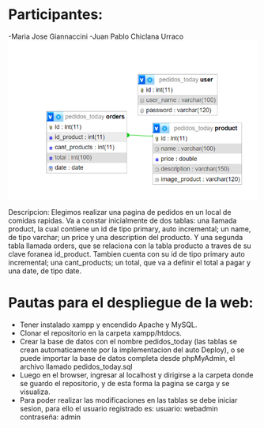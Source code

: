 # **Participantes:**
-Maria Jose Giannaccini
-Juan Pablo Chiclana Urraco
![DIAGRAMA](image.png)  

Descripcion:
Elegimos realizar una pagina de pedidos en un local de comidas rapidas. Va a constar inicialmente de dos tablas: una llamada product, la cual contiene un id de tipo primary, auto incremental; un name, de tipo varchar; un price y una description del producto.
Y una segunda tabla llamada orders, que se relaciona con la tabla producto a traves de su clave foranea id_product. Tambien cuenta con su id de tipo primary auto incremental; una cant_products; un total, que va a definir el total a pagar y una date, de tipo date. 

# Pautas para el despliegue de la web:
- Tener instalado xampp y encendido Apache y MySQL.
- Clonar el repositorio en la carpeta xampp/htdocs.
- Crear la base de datos con el nombre pedidos_today (las tablas se crean automaticamente por la implementacion del auto Deploy), o se puede importar la base de datos completa desde phpMyAdmin, el archivo llamado pedidos_today.sql 
- Luego en el browser, ingresar al localhost y dirigirse a la carpeta donde se guardo el repositorio, y de esta forma la pagina se carga y se visualiza.
- Para poder realizar las modificaciones en las tablas se debe iniciar sesion, para ello el usuario registrado es:
usuario: webadmin
contraseña: admin
